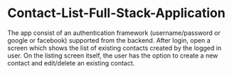 # Contact-List-Full-Stack-Application
The app  consist of an authentication framework (username/password or google or facebook) supported from the backend. After login, open a screen which shows the list of existing contacts created by the logged in user. On the listing screen itself, the user has the option to create a new contact and edit/delete an existing contact.
